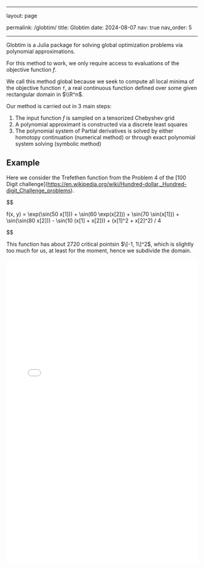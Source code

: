
---

layout: page

permalink: /globtim/
title: Globtim
date: 2024-08-07
nav: true
nav_order: 5


---

Globtim is a Julia package for solving global optimization problems via polynomial approximations.

For this method to work, we only require access to evaluations of the objective function $f$.  

We call this method global because we seek to compute all local minima of the objective function `f`, a real continuous function defined over some given rectangular domain in $\\R^n$. 

Our method is carried out in 3 main steps:


1. The input function $f$ is sampled on a tensorized Chebyshev grid
2. A polynomial approximant is constructed via a discrete least squares
3. The polynomial system of Partial derivatives is solved by either homotopy continuation (numerical  method) or through exact polynomial system solving (symbolic method)

## Example

Here we consider the Trefethen function from the Problem 4 of the \[100 Digit challenge\](<https://en.wikipedia.org/wiki/Hundred-dollar,_Hundred-digit_Challenge_problems>). 

$$

f(x, y) = \\exp(\\sin(50  x\[1\])) + \\sin(60  \\exp(x\[2\])) + \\sin(70 \\sin(x\[1\])) + \\sin(\\sin(80 x\[2\])) - \\sin(10 (x\[1\] + x\[2\])) + (x\[1\]^2 + x\[2\]^2) / 4

$$

This function has about $2720$ critical pointsin $\[-1, 1\]^2$, which is slightly too much for us, at least for the moment, hence we subdivide the domain.  

<iframe src="/assets/plotly/trefethen_function_plot.html" width="100%" height="800px" frameborder="0"></iframe>